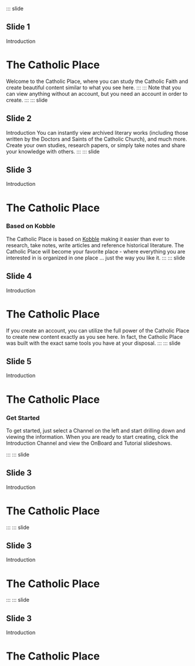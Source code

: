 ::: slide
## Slide 1
Introduction
# The Catholic Place

Welcome to the Catholic Place, where you can study the Catholic Faith and create beautiful content similar to what you see here. 
:::
:::
Note that you can view anything without an account, but you need an account in order to create.
:::
::: slide
## Slide 2
Introduction
You can instantly view archived literary works (including those written by the Doctors and Saints of the Catholic Church), and much more. Create your own studies, research papers, or simply take notes and share your knowledge with others.
:::
::: slide
## Slide 3
Introduction
# The Catholic Place
### Based on Kobble
The Catholic Place is based on [Kobble](https://kobble.io) making it easier than ever to research, take notes, write articles and reference historical literature. The Catholic Place will become your favorite place - where everything you are interested in is organized in one place ... just the way you like it.
:::
::: slide
## Slide 4
Introduction
# The Catholic Place
If you create an account, you can utilize the full power of the Catholic Place to create new content exactly as you see here. In fact, the Catholic Place was built with the exact same tools you have at your disposal. 
:::
::: slide
## Slide 5
Introduction
# The Catholic Place
### Get Started
To get started, just select a Channel on the left and start drilling down and viewing the information. When you are ready to start creating, click the Introduction Channel and view the OnBoard and Tutorial slideshows.

:::
::: slide
## Slide 3
Introduction
# The Catholic Place

:::
::: slide
## Slide 3
Introduction
# The Catholic Place

:::
::: slide
## Slide 3
Introduction
# The Catholic Place
